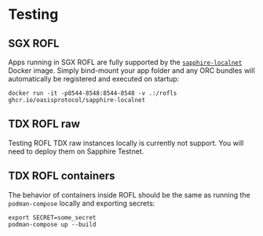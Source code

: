 # Testing

## SGX ROFL

Apps running in SGX ROFL are fully supported by the [`sapphire-localnet`] Docker
image. Simply bind-mount your app folder and any ORC bundles will automatically
be registered and executed on startup:

```shell
docker run -it -p8544-8548:8544-8548 -v .:/rofls ghcr.io/oasisprotocol/sapphire-localnet
```

[`sapphire-localnet`]: https://github.com/oasisprotocol/docs/blob/main/docs/build/tools/localnet.mdx

## TDX ROFL raw

Testing ROFL TDX raw instances locally is currently not support. You will need
to deploy them on Sapphire Testnet.

## TDX ROFL containers

The behavior of containers inside ROFL should be the same as running the
`podman-compose` locally and exporting secrets:

```shell
export SECRET=some_secret
podman-compose up --build
```
